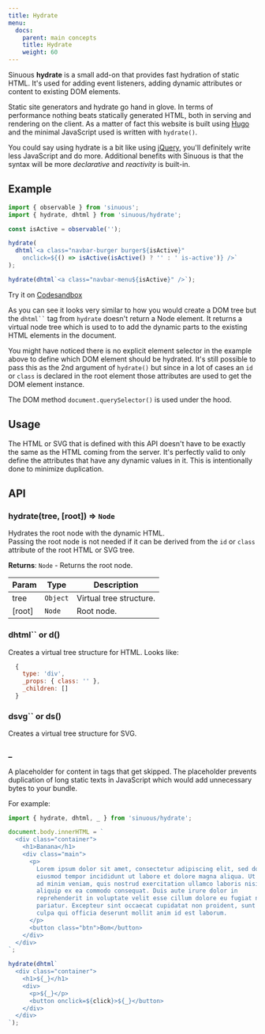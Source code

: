 ```yaml
---
title: Hydrate
menu:
  docs:
    parent: main concepts
    title: Hydrate
    weight: 60
---
```


Sinuous **hydrate** is a small add-on that provides fast hydration of static HTML. It's used for adding event listeners, adding dynamic attributes or content to existing DOM elements.

Static site generators and hydrate go hand in glove. In terms of performance nothing beats statically generated HTML, both in serving and rendering on the client. As a matter of fact this website is built using [Hugo](https://gohugo.io/) and the minimal JavaScript used is written with `hydrate()`.

You could say using hydrate is a bit like using [jQuery](https://jquery.com/), you'll definitely write less JavaScript and do more. Additional benefits with Sinuous is that the syntax will be more _declarative_ and _reactivity_ is built-in.

## Example

```js
import { observable } from 'sinuous';
import { hydrate, dhtml } from 'sinuous/hydrate';

const isActive = observable('');

hydrate(
  dhtml`<a class="navbar-burger burger${isActive}"
    onclick=${() => isActive(isActive() ? '' : ' is-active')} />`
);

hydrate(dhtml`<a class="navbar-menu${isActive}" />`);
```

Try it on [Codesandbox](https://codesandbox.io/s/sinuous-hydrate-xbzu6)

As you can see it looks very similar to how you would create a DOM tree but the ` dhtml`` ` tag from `hydrate` doesn't return a Node element. It returns a virtual node tree which is used to to add the dynamic parts to the existing HTML elements in the document.

You might have noticed there is no explicit element selector in the example above to define which DOM element should be hydrated. It's still possible to pass this as the 2nd argument of `hydrate()` but since in a lot of cases an `id` or `class` is declared in the root element those attributes are used to get the DOM element instance.

The DOM method `document.querySelector()` is used under the hood.

## Usage

The HTML or SVG that is defined with this API doesn't have to be exactly the same as the HTML coming from the server. It's perfectly valid to only define the attributes that have any dynamic values in it. This is intentionally done to minimize duplication.

## API

### hydrate(tree, [root]) ⇒ <code>Node</code>

Hydrates the root node with the dynamic HTML.  
Passing the root node is not needed if it can be derived from the `id` or `class` attribute of the root HTML or SVG tree.

**Returns**: <code>Node</code> - Returns the root node.

| Param  | Type                | Description             |
| ------ | ------------------- | ----------------------- |
| tree   | <code>Object</code> | Virtual tree structure. |
| [root] | <code>Node</code>   | Root node.              |

### dhtml`` or d()

Creates a virtual tree structure for HTML.
Looks like:

```js
  {
    type: 'div',
    _props: { class: '' },
    _children: []
  }
```

### dsvg`` or ds()

Creates a virtual tree structure for SVG.

### \_

A placeholder for content in tags that get skipped. The placeholder prevents duplication of long static texts in JavaScript which would add unnecessary bytes to your bundle.

For example:

```js
import { hydrate, dhtml, _ } from 'sinuous/hydrate';

document.body.innerHTML = `
  <div class="container">
    <h1>Banana</h1>
    <div class="main">
      <p>
        Lorem ipsum dolor sit amet, consectetur adipiscing elit, sed do 
        eiusmod tempor incididunt ut labore et dolore magna aliqua. Ut enim
        ad minim veniam, quis nostrud exercitation ullamco laboris nisi ut 
        aliquip ex ea commodo consequat. Duis aute irure dolor in 
        reprehenderit in voluptate velit esse cillum dolore eu fugiat nulla 
        pariatur. Excepteur sint occaecat cupidatat non proident, sunt in 
        culpa qui officia deserunt mollit anim id est laborum.
      </p>
      <button class="btn">Bom</button>
    </div>
  </div>
`;

hydrate(dhtml`
  <div class="container">
    <h1>${_}</h1>
    <div>
      <p>${_}</p>
      <button onclick=${click}>${_}</button>
    </div>
  </div>
`);
```
